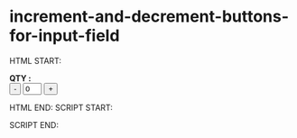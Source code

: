 # increment-and-decrement-buttons-for-input-field


HTML START:


 <div class="form-group">
                                    <div class="control-label col-md-4  col-sm-4 col-xs-5"><b>QTY :</b></div>
                                    <div class="col-md-8 col-sm-8 col-xs-7">
                                        <div class="container">
                                            <input type="button" onclick="decrementValue(<?php echo $i ?>)" value="-" />
                                            <input type="text" name="quantity[]" value="0" maxlength="2" max="10" min="0" size="1" style="align:center" id="number<?php echo $i ?>" />
                                            <input type="button" onclick="incrementValue(<?php echo $i ?>)" value="+" />
                                        </div>
                                    </div>
                                </div>
                                
   HTML END:
   SCRIPT START:
   
   
   <script type="text/javascript">
    function incrementValue(val)
    {
//    alert("hi");exit;
        var value = parseInt(document.getElementById('number' + val).value, 10);
//    alert(value);exit;
        value = isNaN(value) ? 0 : value;
        if (value < 10) {
            value++;
            document.getElementById('number' + val).value = value;
        }
    }
    function decrementValue(val)
    {
        var value = parseInt(document.getElementById('number' + val).value, 10);
        value = isNaN(value) ? 0 : value;
        if (value > 1) {
            value--;
            document.getElementById('number' + val).value = value;
        }

    }
</script>


 SCRIPT END:
